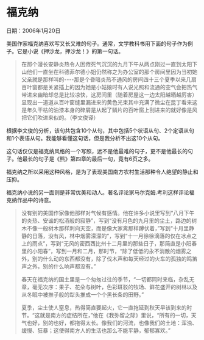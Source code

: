 # 福克纳

日期：2006年1月20日

美国作家福克纳喜欢写又长又难的句子。通常，文学教科书用下面的句子作为例子。它是小说《押沙龙，押沙龙！》的第一句话。

> 在那个漫长安静炎热令人困倦死气沉沉的九月下午从两点刚过一直到太阳下山他们一直坐在科德菲尔德小姐仍然称之为办公室的那个房间里因为当初她父亲就是那样叫的----那是个昏暗炎热不通风的房间四十三个夏季以来几扇百叶窗都是关紧插上的因为她是小姑娘时有人说光照和流通的空气会把热气带进来幽暗却总是比较凉快，这房间里（随着房屋这一边太阳越晒越厉害）显现出一道道从百叶窗缝里漏进来的黄色光束其中充满了微尘在昆丁看来这是年久干枯的油漆本身的碎屑是从起了鳞片的百叶窗上刮进来的就好像是风把它们吹进来似的。（李文俊译）

根据李文俊的分析，该句共包含10个从句，其中包括5个状语从句、2个定语从句和1个表语从句。我能够看懂这句话，但是我分析不出这10个从句。

这句话仅仅是福克纳风格的一个写照，远不是他最难的句子，更不是他最长的句子。他最长的句子是《熊》第四章的最后一句，竟有6页之多。

福克纳之所以采用这种风格，是为了表现美国南方农村生活那种令人绝望的静止和压抑。

福克纳小说的另一面则是非常优美和动人。著名评论家马尔克姆.考利这样评论福克纳作品中的诗意。

> 没有别的美国作家像他那样对气候有感情。他在许多小说里写到“八月下午的炎热、安谧的松酒般的寂静”，写到“没有月色的九月里的尘土，路边的树木不像一般树木那样刺向天空，而是像大家禽那样蹲伏着，”写到“十月里静静的日落，没有风，林中烟雾濛濛的”，写到“十一月徐徐滴落的仅在冰点之上的雨点”，写到“无风的密西西比州十二月里的那些日子，那简直是小阳春里的小阳春”，写到一月和二月，那时节，“除了低低的永不消散的烟雾之外，别的什么动的东西都没有，除了伐木声和每天经过的火车的孤独的鸣笛声之外，别的什么响声都没有。”
>
> 春天在福克纳的国土里是一个匆匆过往的季节，“一切都同时来临，杂乱无章，毫无次序：果子、花朵与树叶，色彩斑驳的牧场、鲜花盛开的树林以及从冬眠中被推子般的犁头推成一个个黑长条的田野。”
>
> 夏季，尘土使人窒息，热得简直要起火，它一直拖延到秋天早该到来的时节。“这就是南方的症结所在，”他在《我弥留之际》里说，“所有的一切，天气也好，别的也好，都拖得太长。像我们的河流，也像我们的土地：浑浊、缓慢、狂暴；这使得南方人的生活也那么不能平静，郁郁寡欢。”

